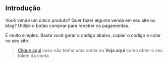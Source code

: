 ## Introdução

Você vende um único produto? Quer fazer alguma venda em seu site ou blog? Utilize o botão comprar para receber os pagamentos.

É muito simples. Basta você gerar o código abaixo, copiar o código e colar no seu site.

> <a href="https://www.yapay.com.br/intermediador-de-pagamentos-online/criar-conta/" target="_blank" class="linkPadraoVerde">Clique aqui</a> caso não tenha uma conta ou **Veja aqui** como obter o seu token da conta

